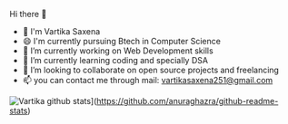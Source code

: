  Hi there 👋
- 🤔 I'm Vartika Saxena 
- 😄 I'm currently pursuing Btech in Computer Science
- 🔭 I’m currently working on Web Development skills
- 🌱 I’m currently learning coding and specially DSA
- 👯 I’m looking to collaborate on open source projects and freelancing
- 📫 you can contact me through mail: vartikasaxena251@gmail.com

![Vartika github stats](https://github-readme-stats.vercel.app/api?username=Vartikasaxena99&count_private=true&show_icons=true&theme=radical&hide_rank=false)](https://github.com/anuraghazra/github-readme-stats)

